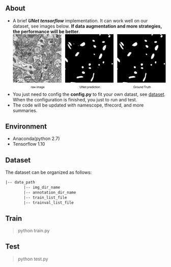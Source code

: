 ## About

+ A brief ***UNet tensorflow*** implementation. It can work well on our dataset, see images below. **If data augmentation and more strategies,
the performance will be better**.
![test.png](./test.png)
+ You just need to config the **config.py** to fit your own datast, see [dataset](#dataset). When the configuration is finished, you just to run and test.
+ The code will be updated with namescope, tfrecord, and more summaries.

    

## Environment

+ Anaconda(python 2.7)
+ Tensorflow 1.10

## <span id = 'dataset'>Dataset</span>

The dataset can be organized as follows:

```
|-- data_path
        |-- img_dir_name
        |-- annotation_dir_name
        |-- train_list_file
        |-- trainval_list_file

```

## Train

> python train.py

## Test

> python test.py



